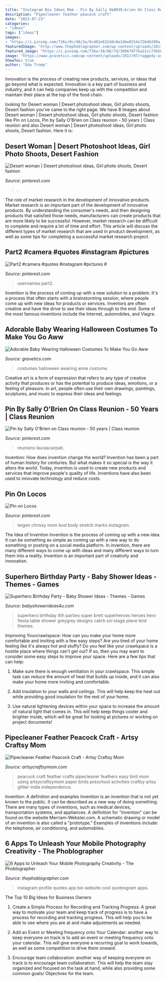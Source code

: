 ```yaml
---
title: "Instagram Bio Ideas Mom - Pin By Sally O&#039;brien On Class Reunion"
description: "Pipecleaner feather peacock craft"
date: "2023-07-23"
categories:
- "ideas"
tags: ["ideas"]
images:
- "https://i.pinimg.com/736x/0c/40/2e/0c402e632ddc0a14be8154a72646299a.jpg"
featuredImage: "http://www.thephoblographer.com/wp-content/uploads/2013/06/Instagram.jpg"
featured_image: "https://i.pinimg.com/736x/38/96/7d/38967df7ba21cc73bb8341bd15eff847.jpg"
image: "https://www.gravetics.com/wp-content/uploads/2017/07/raggedy-anne-costume.jpg"
ShowToc: true
author: "Eda Tromp"
---
```



Innovation is the process of creating new products, services, or ideas that go beyond what is expected. Innovation is a key part of business and industry, and it can help companies keep up with the competition and maintain their place at the top of the food chain.

	

		
looking for Desert woman | Desert photoshoot ideas, Girl photo shoots, Desert fashion you've came to the right page. We have 8 Images about Desert woman | Desert photoshoot ideas, Girl photo shoots, Desert fashion like Pin on Locos, Pin by Sally O&#039;Brien on Class reunion - 50 years | Class reunion and also Desert woman | Desert photoshoot ideas, Girl photo shoots, Desert fashion. Here it is:
		
    
## Desert Woman | Desert Photoshoot Ideas, Girl Photo Shoots, Desert Fashion

<img loading=lazy src="https://i.pinimg.com/736x/0c/40/2e/0c402e632ddc0a14be8154a72646299a.jpg" onerror="this.onerror=null;this.src='https://tse3.mm.bing.net/th?id=OIP._3w9OQNYRAbpz_n6ErtxJQHaNK&amp;pid=15.1';" alt="Desert woman | Desert photoshoot ideas, Girl photo shoots, Desert fashion">

_Source: pinterest.com_

>. 

	

The role of market research in the development of innovative products.
Market research is an important part of the development of innovative products. By understanding the consumer's needs, and then designing products that satisfied those needs, manufacturers can create products that are more likely to be successful. However, market research can be difficult to complete and require a lot of time and effort. This article will discuss the different types of market research that are used in product development, as well as some tips for completing a successful market research project.

    
## Part2 #camera #quotes #instagram #pictures #

<img loading=lazy src="https://i.pinimg.com/736x/6b/53/14/6b531488a082782fccaf4b031439eac2.jpg" onerror="this.onerror=null;this.src='https://tse4.mm.bing.net/th?id=OIP.fL8Ojt454h9h7G6qgu2z5wHaNK&amp;pid=15.1';" alt="Part2 #camera #quotes #instagram #pictures #">

_Source: pinterest.com_

>usernames part2. 

	

Invention is the process of coming up with a new solution to a problem. It's a process that often starts with a brainstorming session, where people come up with new ideas for products or services. Inventors are often creative and have the drive to see their ideas through to the end. Some of the most famous inventions include the Internet, automobiles, and Viagra.

    
## Adorable Baby Wearing Halloween Costumes To Make You Go Aww

<img loading=lazy src="https://www.gravetics.com/wp-content/uploads/2017/07/raggedy-anne-costume.jpg" onerror="this.onerror=null;this.src='https://tse4.mm.bing.net/th?id=OIP.eBqBQjFdWEFraha_YnD14gDHEs&amp;pid=15.1';" alt="Adorable Baby Wearing Halloween Costumes To Make You Go Aww">

_Source: gravetics.com_

>costumes halloween wearing anne costume. 

	

Creative art is a form of expression that refers to any type of creative activity that produces or has the potential to produce ideas, emotions, or a feeling of pleasure. In art, people often use their own drawings, paintings, sculptures, and music to express their ideas and feelings.

    
## Pin By Sally O&#039;Brien On Class Reunion - 50 Years | Class Reunion

<img loading=lazy src="https://i.pinimg.com/736x/38/96/7d/38967df7ba21cc73bb8341bd15eff847.jpg" onerror="this.onerror=null;this.src='https://tse3.mm.bing.net/th?id=OIP.oIJj_M_ktGu-rYisv9OWMgHaJ6&amp;pid=15.1';" alt="Pin by Sally O&#039;Brien on Class reunion - 50 years | Class reunion">

_Source: pinterest.com_

>reunions laurascarpati. 

	

Invention: How does invention change the world?
Invention has been a part of human history for centuries. But what makes it so special is the way it alters the world. Today, invention is used to create new products and services that improve people's quality of life. Inventions have also been used to innovate technology and reduce costs.

    
## Pin On Locos

<img loading=lazy src="https://i.pinimg.com/736x/93/03/ee/9303eec94c9e771bdb4233bbffae4e81.jpg" onerror="this.onerror=null;this.src='https://tse4.mm.bing.net/th?id=OIP.eom9Ex_xv2Ar1m7OQ5jAWAHaNK&amp;pid=15.1';" alt="Pin on Locos">

_Source: pinterest.com_

>teigen chrissy mom bod body stretch marks instagram. 

	

The Idea of Invention
Invention is the process of coming up with a new idea. It can be something as simple as coming up with a new way to do something or posting on a social media platform. In invention, there are many different ways to come up with ideas and many different ways to turn them into a reality. Invention is an important part of creativity and innovation.

    
## Superhero Birthday Party - Baby Shower Ideas - Themes - Games

<img loading=lazy src="http://www.babyshowerideas4u.com/wp-content/uploads/2014/05/superhero-birthday-party-ideas-1024x753.jpg" onerror="this.onerror=null;this.src='https://tse2.mm.bing.net/th?id=OIP.lrr8qIWwOTUlQpSiPUpX6gHaFc&amp;pid=15.1';" alt="Superhero Birthday Party - Baby Shower Ideas - Themes - Games">

_Source: babyshowerideas4u.com_

>superhero birthday 4th parties super brett superheroes heroes hero fiesta table shower greygrey designs catch sol stage plane bird themes. 

	

Improving Yourcrawlspace: How can you make your home more comfortable and inviting with a few easy steps?
Are you tired of your home feeling like it's always hot and stuffy? Do you feel like your crawlspace is a hostile place where things can't get out? If so, then you may want to consider some easy steps to improve your space. Here are a few tips that can help:
1. Make sure there is enough ventilation in your crawlspace. This simple task can reduce the amount of heat that builds up inside, and it can also make your home more inviting and comfortable.

2. Add insulation to your walls and ceilings. This will help keep the heat out while providing good insulation for the rest of your home.

3. Use natural lightening devices within your space to increase the amount of natural light that comes in. This will help keep things cooler and brighter inside, which will be great for looking at pictures or working on project documents!

    
## Pipecleaner Feather Peacock Craft - Artsy Craftsy Mom

<img loading=lazy src="https://i1.wp.com/artsycraftsymom.com/content/uploads/2014/02/Pipecleaner-Craft-1-2.jpg?fit=700%2C1050&amp;ssl=1" onerror="this.onerror=null;this.src='https://tse2.mm.bing.net/th?id=OIP.XPyeEGwZix0lsk4W-ny5OgHaLH&amp;pid=15.1';" alt="Pipecleaner Feather Peacock Craft - Artsy Craftsy Mom">

_Source: artsycraftsymom.com_

>peacock craft feather crafts pipecleaner feathers easy bird mom using artsycraftsymom paper birds preschool activities craftsy artsy glitter india independence. 

	

Invention: A definition and examples
Invention is an invention that is not yet known to the public. It can be described as a new way of doing something. There are many types of inventions, such as medical devices, transportation systems, and appliances. 
A definition for "invention" can be found on the website Merriam-Webster.com. A schematic drawing or model of an invention is also called a "prototype." 
Examples of inventions include: the telephone, air conditioning, and automobiles.

    
## 6 Apps To Unleash Your Mobile Photography Creativity - The Phoblographer

<img loading=lazy src="http://www.thephoblographer.com/wp-content/uploads/2013/06/Instagram.jpg" onerror="this.onerror=null;this.src='https://tse2.mm.bing.net/th?id=OIP.T93dOSHd5HIXFkDBUEPk6gAAAA&amp;pid=15.1';" alt="6 Apps to Unleash Your Mobile Photography Creativity - The Phoblographer">

_Source: thephoblographer.com_

>instagram profile quotes app bio website cool quotesgram apps. 

	

The Top 10 Big Ideas for Business Owners
1. Create a Simple Process for Recording and Tracking Progress: A great way to motivate your team and keep track of progress is to have a process for recording and tracking progress. This will help you to be able to see where you are at and make adjustments as needed.
2. Add an Event or Meeting frequency onto Your Calendar: another way to keep everyone on track is to add an event or meeting frequency onto your calendar. This will give everyone a recurring goal to work towards, as well as some competition to drive them onward.

3. Encourage team collaboration: another way of keeping everyone on track is to encourage team collaboration. This will help the team stay organized and focused on the task at hand, while also providing some common goals/ Objectives for the team.


